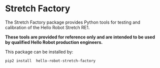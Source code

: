 # Stretch Factory

The Stretch Factory package provides Python tools for testing and calibration of the Hello Robot Stretch RE1. 

**These tools are provided for reference only and are intended to be used by qualified Hello Robot production engineers.** 

This package can be installed by:

```
pip2 install  hello-robot-stretch-factory
```

